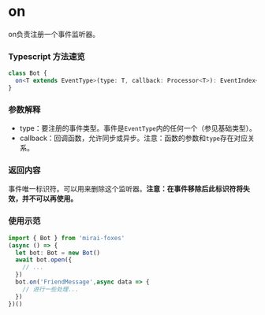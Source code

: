 # on

on负责注册一个事件监听器。

### Typescript 方法速览

```typescript
class Bot {
  on<T extends EventType>(type: T, callback: Processor<T>): EventIndex<T>
}
```

### 参数解释

- type：要注册的事件类型。事件是`EventType`内的任何一个（参见基础类型）。
- callback：回调函数，允许同步或异步。注意：函数的参数和`type`存在对应关系。

### 返回内容

事件唯一标识符。可以用来删除这个监听器。**注意：在事件移除后此标识符将失效，并不可以再使用。**

### 使用示范

```typescript
import { Bot } from 'mirai-foxes'
(async () => {
  let bot: Bot = new Bot()
  await bot.open({
    // ...
  })
  bot.on('FriendMessage',async data => {
    // 进行一些处理...
  })
})()
```
